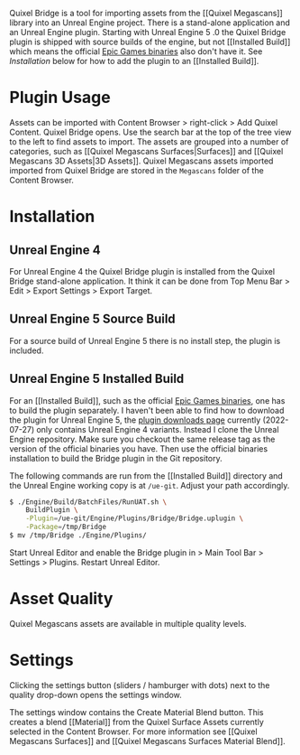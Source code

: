 Quixel Bridge is a tool for importing assets from the [[Quixel Megascans]] library into an Unreal Engine project.
There is a stand-alone application and an Unreal Engine plugin.
Starting with Unreal Engine 5 .0  the Quixel Bridge plugin is shipped with source builds of the engine, but not [[Installed Build]] which means the official [Epic Games binaries](www.unrealengine.com/en-US/linux) also don't have it.
See _Installation_ below for how to add the plugin to an [[Installed Build]].


# Plugin Usage

Assets can be imported with Content Browser > right-click > Add Quixel Content. Quixel Bridge opens.
Use the search bar at the top of the tree view to the left to find assets to import.
The assets are grouped into a number of categories, such as [[Quixel Megascans Surfaces|Surfaces]] and [[Quixel Megascans 3D Assets|3D Assets]].
Quixel Megascans assets imported imported from Quixel Bridge are stored in the `Megascans` folder of the Content Browser.


# Installation

## Unreal Engine 4

For Unreal Engine 4 the Quixel Bridge plugin is installed from the Quixel Bridge stand-alone application.
It think it can be done from Top Menu Bar > Edit > Export Settings > Export Target.

## Unreal Engine 5 Source Build
For a source build of Unreal Engine 5 there is no install step, the plugin is included.


## Unreal Engine 5 Installed Build

For an [[Installed Build]], such as the official [Epic Games binaries](www.unrealengine.com/en-US/linux), one has to build the plugin separately.
I haven't been able to find how to download the plugin for Unreal Engine 5, the [plugin downloads page](https://quixel.com/plugins/) currently (2022-07-27) only contains Unreal Engine 4 variants.
Instead I clone the Unreal Engine repository.
Make sure you checkout the same release tag as the version of the official binaries you have.
Then use the official binaries installation to build the Bridge plugin in the Git repository.

The following commands are run from the [[Installed Build]] directory and the Unreal Engine working copy is at `/ue-git`.
Adjust your path accordingly.
```bash
$ ./Engine/Build/BatchFiles/RunUAT.sh \
	BuildPlugin \
	-Plugin=/ue-git/Engine/Plugins/Bridge/Bridge.uplugin \
	-Package=/tmp/Bridge
$ mv /tmp/Bridge ./Engine/Plugins/
```

Start Unreal Editor and enable the Bridge plugin in > Main Tool Bar > Settings > Plugins.
Restart Unreal Editor.


# Asset Quality

Quixel Megascans assets are available in multiple quality levels.


# Settings

Clicking the settings button (sliders / hamburger with dots) next to the quality drop-down opens the settings window.

The settings window contains the Create Material Blend button.
This creates a blend [[Material]] from the Quixel Surface Assets currently selected in the Content Browser.
For more information see [[Quixel Megascans Surfaces]] and [[Quixel Megascans Surfaces Material Blend]].
